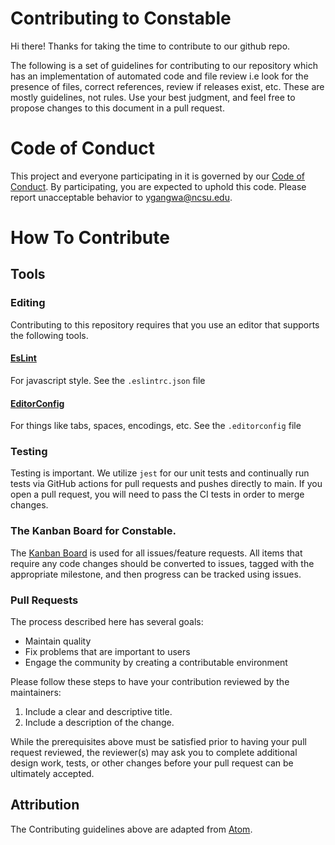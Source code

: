 # Contributing to Constable
Hi there! Thanks for taking the time to contribute to our github repo.

The following is a set of guidelines for contributing to our repository which has an implementation of automated code and file review i.e look for the presence of files, correct references, review if releases exist, etc. These are mostly guidelines, not rules. Use your best judgment, and feel free to propose changes to this document in a pull request.

# Code of Conduct
This project and everyone participating in it is governed by our [Code of Conduct](./CODE-OF-CONDUCT.md). By participating, you are expected to uphold this code. Please report unacceptable behavior to ygangwa@ncsu.edu.

# How To Contribute

## Tools

### Editing

Contributing to this repository requires that you use an editor that supports the following tools.

#### [EsLint](https://eslint.org/)

For javascript style. See the `.eslintrc.json` file

#### [EditorConfig](https://EditorConfig.org) 

For things like tabs, spaces, encodings, etc. See the `.editorconfig` file 

### Testing

Testing is important. We utilize `jest` for our unit tests and continually run tests via GitHub actions for pull requests and pushes directly to main. If you open a pull request, you will need to pass the CI tests in order to merge changes.

### The Kanban Board for Constable.

The [Kanban Board](https://github.com/dangoslen/constable-github-action/projects/1) is used for all issues/feature requests. All items that require any code changes should be converted to issues, tagged with the appropriate milestone, and then progress can be tracked using issues.

### Pull Requests

The process described here has several goals:

- Maintain quality
- Fix problems that are important to users
- Engage the community by creating a contributable environment

Please follow these steps to have your contribution reviewed by the maintainers:

1. Include a clear and descriptive title.
2. Include a description of the change.

While the prerequisites above must be satisfied prior to having your pull request reviewed, the reviewer(s) may ask you to complete additional design work, tests, or other changes before your pull request can be ultimately accepted.

## Attribution

The Contributing guidelines above are adapted from [Atom][homepage].

[homepage]: https://github.com/atom/atom
